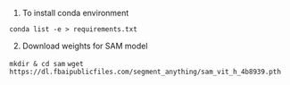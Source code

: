 1. To install conda environment

`conda list -e > requirements.txt`

2. Download weights for SAM model

`mkdir & cd sam`
`wget https://dl.fbaipublicfiles.com/segment_anything/sam_vit_h_4b8939.pth`
